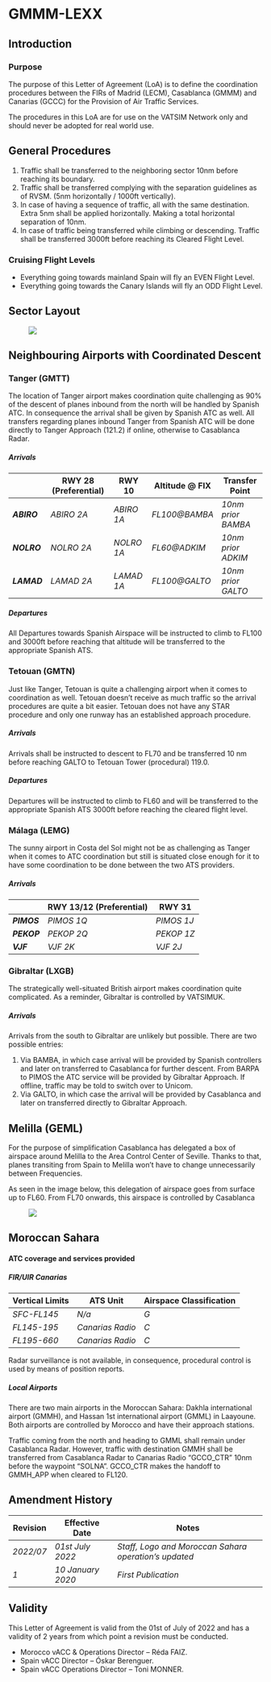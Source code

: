 # GMMM-LEXX

## Introduction

### Purpose

The purpose of this Letter of Agreement (LoA) is to define the coordination procedures between
the FIRs of Madrid (LECM), Casablanca (GMMM) and Canarias (GCCC) for the Provision of Air
Traffic Services.

The procedures in this LoA are for use on the VATSIM Network only and should never be adopted
for real world use.

## General Procedures

1. Traffic shall be transferred to the neighboring sector 10nm before reaching its boundary.
2. Traffic shall be transferred complying with the separation guidelines as of RVSM. (5nm
horizontally / 1000ft vertically).
3. In case of having a sequence of traffic, all with the same destination. Extra 5nm shall be
applied horizontally. Making a total horizontal separation of 10nm.
4. In case of traffic being transferred while climbing or descending. Traffic shall be
transferred 3000ft before reaching its Cleared Flight Level.

### Cruising Flight Levels

<ul>
  <li>Everything going towards mainland Spain will fly an EVEN Flight Level.</li>
  <li>Everything going towards the Canary Islands will fly an ODD Flight Level.</li>
</ul>

## Sector Layout

<figure class="image image_resized" style="width:95%;"><img src="https://www.vatsim.ma/wp-content/uploads/2023/03/sector-layout.png">
</figure>

## Neighbouring Airports with Coordinated Descent

### Tanger (GMTT)

The location of Tanger airport makes coordination quite challenging as 90% of the descent of planes inbound from the north will be handled by Spanish ATC. In consequence the arrival shall be given by Spanish ATC as well. All transfers regarding planes inbound Tanger from Spanish ATC will be done directly to Tanger Approach (121.2) if online, otherwise to Casablanca Radar.

##### Arrivals

<table>
  <thead>
    <tr>
      <th></th>
      <th>RWY 28 (Preferential)</th>
      <th>RWY 10</th>
      <th>Altitude @ FIX</th>
      <th>Transfer Point</th>
    </tr>
  </thead>
  <tbody>
    <tr>
      <td class="foo"><em><b>ABIRO</b></em></td>
      <td><em class="foo">ABIRO 2A</em></td>
      <td><em class="foo">ABIRO 1A</em></td>
      <td><em class="foo">FL100@BAMBA</em></td>
      <td><em class="foo">10nm prior BAMBA</em></td>
    </tr>
    <tr>
      <td class="foo"><em><b>NOLRO</b></em></td>
      <td><em class="foo">NOLRO 2A</em></td>
      <td><em class="foo">NOLRO 1A</em></td>
      <td><em class="foo">FL60@ADKIM</em></td>
      <td><em class="foo">10nm prior ADKIM</em></td>
    </tr>
    <tr>
      <td class="foo"><em><b>LAMAD</b></em></td>
      <td><em class="foo">LAMAD 2A</em></td>
      <td><em class="foo">LAMAD 1A</em></td>
      <td><em class="foo">FL100@GALTO</em></td>
      <td><em class="foo">10nm prior GALTO</em></td>
    </tr>
  </tbody>
</table>

##### Departures

All Departures towards Spanish Airspace will be instructed to climb to FL100 and 3000ft before reaching that altitude will be transferred to the appropriate Spanish ATS.

### Tetouan (GMTN)

Just like Tanger, Tetouan is quite a challenging airport when it comes to coordination as well. Tetouan doesn’t receive as much traffic so the arrival procedures are quite a bit easier. Tetouan does not have any STAR procedure and only one runway has an established approach procedure. 

##### Arrivals

Arrivals shall be instructed to descent to FL70 and be transferred 10 nm before reaching GALTO to Tetouan Tower (procedural) 119.0.

##### Departures

Departures will be instructed to climb to FL60 and will be transferred to the appropriate Spanish ATS 3000ft before reaching the cleared flight level.

### Málaga (LEMG)

The sunny airport in Costa del Sol might not be as challenging as Tanger when it comes to ATC coordination but still is situated close enough for it to have some coordination to be done between the two ATS
providers.

##### Arrivals

<table>
  <thead>
    <tr>
      <th></th>
      <th>RWY 13/12 (Preferential)</th>
      <th>RWY 31</th>
    </tr>
  </thead>
  <tbody>
    <tr>
      <td class="foo"><em><b>PIMOS</b></em></td>
      <td><em class="foo">PIMOS 1Q</em></td>
      <td><em class="foo">PIMOS 1J</em></td>
    </tr>
    <tr>
      <td class="foo"><em><b>PEKOP</b></em></td>
      <td><em class="foo">PEKOP 2Q</em></td>
      <td><em class="foo">PEKOP 1Z</em></td>
    </tr>
    <tr>
      <td class="foo"><em><b>VJF</b></em></td>
      <td><em class="foo">VJF 2K</em></td>
      <td><em class="foo">VJF 2J</em></td>
    </tr>
  </tbody>
</table>

### Gibraltar (LXGB)

The strategically well-situated British airport makes coordination quite complicated. As a reminder, Gibraltar is controlled by VATSIMUK. 

##### Arrivals

Arrivals from the south to Gibraltar are unlikely but possible. There are two possible entries:

1. Via BAMBA, in which case arrival will be provided by Spanish controllers and later on transferred to Casablanca for further descent. From BARPA to PIMOS the ATC service will be provided by Gibraltar Approach. If offline, traffic may be told to switch over to Unicom.
2. Via GALTO, in which case the arrival will be provided by Casablanca and later on transferred directly to Gibraltar Approach.

## Melilla (GEML)

For the purpose of simplification Casablanca has delegated a box of airspace around Melilla to the Area Control Center of Seville. Thanks to that, planes transiting from Spain to Melilla won’t have to change
unnecessarily between Frequencies.

As seen in the image below, this delegation of airspace goes from surface up to FL60. From FL70 onwards, this airspace is controlled by Casablanca

<figure class="image image_resized" style="width:95%;"><img src="https://www.vatsim.ma/wp-content/uploads/2023/03/melilla.png">
</figure>

## Moroccan Sahara

#### ATC coverage and services provided

##### FIR/UIR Canarias

<table>
  <thead>
    <tr>
      <th>Vertical Limits</th>
      <th>ATS Unit</th>
      <th>Airspace Classification</th>
    </tr>
  </thead>
  <tbody>
    <tr>
      <td class="foo"><em>SFC-FL145</em></td>
      <td><em class="foo">N/a</em></td>
      <td><em class="foo">G</em></td>
    </tr>
    <tr>
      <td class="foo"><em>FL145-195</em></td>
      <td><em class="foo">Canarias Radio</em></td>
      <td><em class="foo">C</em></td>
    </tr>
    <tr>
      <td class="foo"><em>FL195-660</em></td>
      <td><em class="foo">Canarias Radio</em></td>
      <td><em class="foo">C</em></td>
    </tr>
  </tbody>
</table>

Radar surveillance is not available, in consequence, procedural control is used by means of position reports.

##### Local Airports

There are two main airports in the Moroccan Sahara: Dakhla international airport (GMMH), and Hassan 1st international airport (GMML) in Laayoune. Both airports are controlled by Morocco and have their approach stations.

Traffic coming from the north and heading to GMML shall remain under Casablanca Radar. However, traffic with destination GMMH shall be transferred from Casablanca Radar to Canarias Radio “GCCO_CTR” 10nm before the waypoint “SOLNA”. GCCO_CTR makes the handoff to GMMH_APP when cleared to FL120.

## Amendment History

<table>
  <thead>
    <tr>
      <th>Revision</th>
      <th>Effective Date</th>
      <th>Notes</th>
    </tr>
  </thead>
  <tbody>
    <tr>
      <td class="foo"><em>2022/07</em></td>
      <td><em class="foo">01st July 2022</em></td>
      <td><em class="foo">Staff, Logo and Moroccan Sahara operation’s updated</em></td>
    </tr>
    <tr>
      <td class="foo"><em>1</em></td>
      <td><em class="foo">10 January 2020</em></td>
      <td><em class="foo">First Publication</em></td>
    </tr>
  </tbody>
</table>

## Validity

This Letter of Agreement is valid from the 01st of July of 2022 and has a validity of 2 years from which point a revision must be conducted.

<ul>
  <li>Morocco vACC & Operations Director – Réda FAIZ.</li>
  <li>Spain vACC Director – Óskar Berenguer.</li>
  <li>Spain vACC Operations Director – Toni MONNER.</li>
</ul>